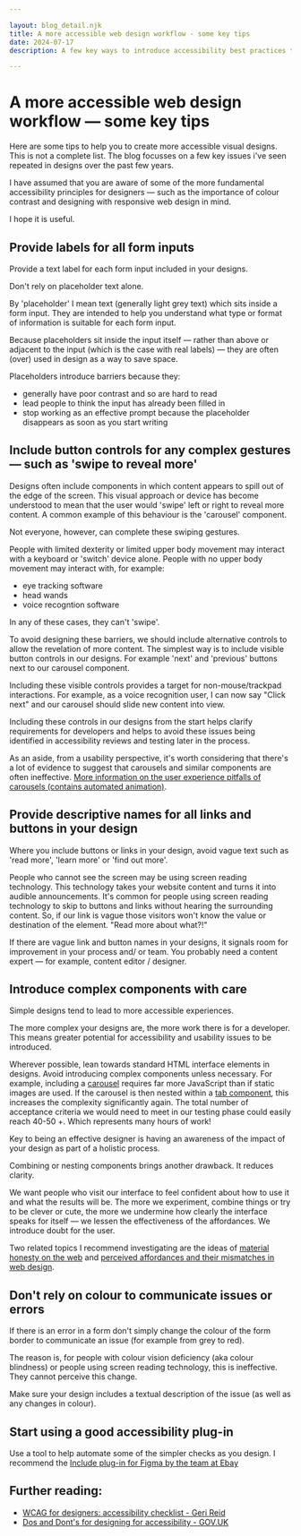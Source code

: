 ```yaml
---

layout: blog_detail.njk
title: A more accessible web design workflow - some key tips
date: 2024-07-17
description: A few key ways to introduce accessibility best practices to your visual design workflow

---
```


# A more accessible web design workflow &mdash; some key tips

Here are some tips to help you to create more accessible visual designs. This is not a complete list. The blog focusses on a few key issues i've seen repeated in designs over the past few years. 

I have assumed that you are aware of some of the more fundamental accessibility principles for designers &mdash; such as the importance of colour contrast and designing with responsive web design in mind. 

I hope it is useful. 

## Provide labels for all form inputs

Provide a text label for each form input included in your designs. 

Don't rely on placeholder text alone. 

By 'placeholder' I mean text (generally light grey text) which sits inside a form input. They are intended to help you understand what type or format of information is suitable for each form input. 

Because placeholders sit inside the input itself &mdash; rather than above or adjacent to the input (which is the case with real labels) &mdash; they are often (over) used in design as a way to save space. 

Placeholders introduce barriers because they:

- generally have poor contrast and so are hard to read
- lead people to think the input has already been filled in
- stop working as an effective prompt because the placeholder disappears as soon as you start writing

## Include button controls for any complex gestures &mdash; such as 'swipe to reveal more'

Designs often include components in which content appears to spill out of the edge of the screen. This visual approach or device has become understood to mean that the user would 'swipe' left or right to reveal more content. A common example of this behaviour is the 'carousel' component.  

Not everyone, however, can complete these swiping gestures. 

People with limited dexterity or limited upper body movement may interact with a keyboard or 'switch' device alone. People with no upper body movement may interact with, for example: 

- eye tracking software 
- head wands
- voice recogntion software 

In any of these cases, they can't 'swipe'. 

To avoid designing these barriers, we should include alternative controls to allow the revelation of more content. The simplest way is to include visible button controls in our designs. For example 'next' and 'previous' buttons next to our carousel component. 

Including these visible controls provides a target for non-mouse/trackpad interactions. For example, as a voice recognition user, I can now say "Click next" and our carousel should slide new content into view. 

Including these controls in our designs from the start helps clarify requirements for developers and helps to avoid these issues being identified in accessibility reviews and testing later in the process. 

As an aside, from a usability perspective, it's worth considering that there's a lot of evidence to suggest that carousels and similar components are often ineffective. <a href="https://shouldiuseacarousel.com/">More information on the user experience pitfalls of carousels (contains automated animation)</a>. 

## Provide descriptive names for all links and buttons in your design

Where you include buttons or links in your design, avoid vague text such as 'read more', 'learn more' or 'find out more'. 

People who cannot see the screen may be using screen reading technology. This technology takes your website content and turns it into audible announcements. It's common for people using screen reading technology to skip to buttons and links without hearing the surrounding content. So, if our link is vague those visitors won't know the value or destination of the element. "Read more about what?!" 

If there are vague link and button names in your designs, it signals room for improvement in your process and/ or team. You probably need a content expert &mdash; for example, content editor / designer. 

## Introduce complex components with care

Simple designs tend to lead to more accessible experiences. 

The more complex your designs are, the more work there is for a developer. This means greater potential for accessibility and usability issues to be introduced. 

Wherever possible, lean towards standard HTML interface elements in designs. Avoid introducing complex components unless necessary. For example, including a <a href="https://www.w3.org/WAI/tutorials/carousels/">carousel</a> requires far more JavaScript than if static images are used. If the carousel is then nested within a <a href="https://design-system.service.gov.uk/components/tabs/">tab component</a>, this increases the complexity significantly again. The total number of acceptance criteria we would need to meet in our testing phase could easily reach 40-50 +. Which represents many hours of work! 

Key to being an effective designer is having an awareness of the impact of your design as part of a holistic process. 


Combining or nesting components brings another drawback. It reduces clarity. 

We want people who visit our interface to feel confident about how to use it and what the results will be. The more we experiment, combine things or try to be clever or cute, the more we undermine how clearly the interface speaks for itself &mdash; we lessen the effectiveness of the affordances. We introduce doubt for the user.

Two related topics I recommend investigating are the ideas of <a href="https://alistapart.com/article/material-honesty-on-the-web/">material honesty on the web</a> and <a href="https://tink.uk/perceived-affordances-and-the-functionality-mismatch/">perceived affordances and their mismatches in web design</a>. 

## Don't rely on colour to communicate issues or errors 

If there is an error in a form don't simply change the colour of the form border to communicate an issue (for example from grey to red). 

The reason is, for people with colour vision deficiency (aka colour blindness) or people using screen reading technology, this is ineffective. They cannot perceive this change.  

Make sure your design includes a textual description of the issue (as well as any changes in colour). 

## Start using a good accessibility plug-in

Use a tool to help automate some of the simpler checks as you design. I recommend the <a href="https://www.figma.com/community/plugin/1208180794570801545/includeaccessibility-annotations">Include plug-in for Figma by the team at Ebay</a>

## Further reading:

- <a href="https://gerireid.com/wcag-for-designers.html">WCAG for designers: accessibility checklist - Geri Reid</a>
- <a href="https://accessibility.blog.gov.uk/2016/09/02/dos-and-donts-on-designing-for-accessibility/">Dos and Dont's for designing for accessibility - GOV.UK</a>
